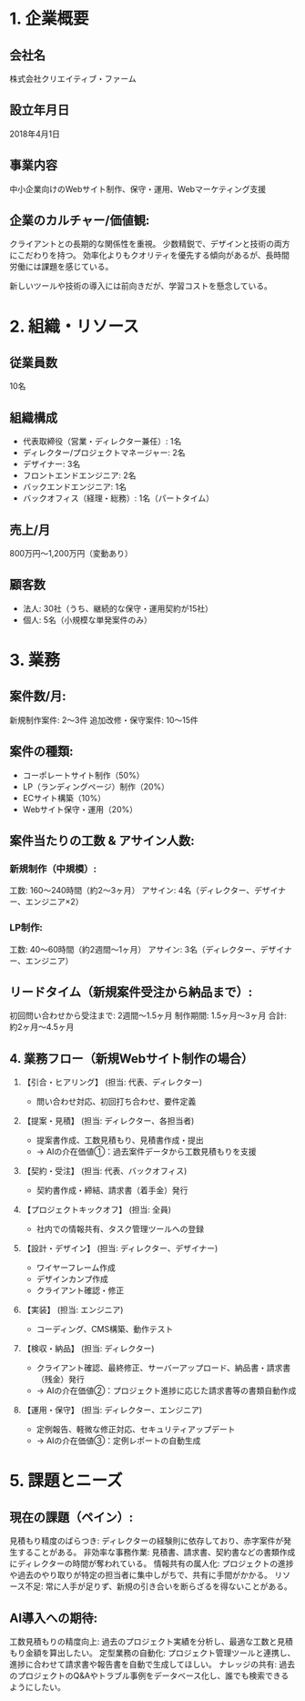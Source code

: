 # 1. 企業概要
## 会社名
株式会社クリエイティブ・ファーム

## 設立年月日
2018年4月1日

## 事業内容
中小企業向けのWebサイト制作、保守・運用、Webマーケティング支援

## 企業のカルチャー/価値観:
クライアントとの長期的な関係性を重視。
少数精鋭で、デザインと技術の両方にこだわりを持つ。
効率化よりもクオリティを優先する傾向があるが、長時間労働には課題を感じている。

新しいツールや技術の導入には前向きだが、学習コストを懸念している。

# 2. 組織・リソース

## 従業員数 
10名

## 組織構成
- 代表取締役（営業・ディレクター兼任）: 1名
- ディレクター/プロジェクトマネージャー: 2名
- デザイナー: 3名
- フロントエンドエンジニア: 2名
- バックエンドエンジニア: 1名
- バックオフィス（経理・総務）: 1名（パートタイム）

## 売上/月
800万円〜1,200万円（変動あり）

## 顧客数

- 法人: 30社（うち、継続的な保守・運用契約が15社）
- 個人: 5名（小規模な単発案件のみ）

# 3. 業務

## 案件数/月:
新規制作案件: 2〜3件
追加改修・保守案件: 10〜15件

## 案件の種類:

- コーポレートサイト制作（50%）
- LP（ランディングページ）制作（20%）
- ECサイト構築（10%）
- Webサイト保守・運用（20%）

## 案件当たりの工数 & アサイン人数:

### 新規制作（中規模）:

工数: 160〜240時間（約2〜3ヶ月）
アサイン: 4名（ディレクター、デザイナー、エンジニア×2）

### LP制作:

工数: 40〜60時間（約2週間〜1ヶ月）
アサイン: 3名（ディレクター、デザイナー、エンジニア）

## リードタイム（新規案件受注から納品まで）:

初回問い合わせから受注まで: 2週間〜1.5ヶ月
制作期間: 1.5ヶ月〜3ヶ月
合計: 約2ヶ月〜4.5ヶ月

## 4. 業務フロー（新規Webサイト制作の場合）

1. 【引合・ヒアリング】 (担当: 代表、ディレクター)
    * 問い合わせ対応、初回打ち合わせ、要件定義

2. 【提案・見積】 (担当: ディレクター、各担当者)
    * 提案書作成、工数見積もり、見積書作成・提出
    * → AIの介在価値①：過去案件データから工数見積もりを支援

3. 【契約・受注】 (担当: 代表、バックオフィス)
    * 契約書作成・締結、請求書（着手金）発行

1. 【プロジェクトキックオフ】 (担当: 全員)
    * 社内での情報共有、タスク管理ツールへの登録

2. 【設計・デザイン】 (担当: ディレクター、デザイナー)
    * ワイヤーフレーム作成
    * デザインカンプ作成
    * クライアント確認・修正

3. 【実装】 (担当: エンジニア)
    * コーディング、CMS構築、動作テスト

4. 【検収・納品】 (担当: ディレクター)
    * クライアント確認、最終修正、サーバーアップロード、納品書・請求書（残金）発行
    * → AIの介在価値②：プロジェクト進捗に応じた請求書等の書類自動作成

5. 【運用・保守】 (担当: ディレクター、エンジニア)
    * 定例報告、軽微な修正対応、セキュリティアップデート
    * → AIの介在価値③：定例レポートの自動生成

# 5. 課題とニーズ
## 現在の課題（ペイン）:
見積もり精度のばらつき: ディレクターの経験則に依存しており、赤字案件が発生することがある。
非効率な事務作業: 見積書、請求書、契約書などの書類作成にディレクターの時間が奪われている。
情報共有の属人化: プロジェクトの進捗や過去のやり取りが特定の担当者に集中しがちで、共有に手間がかかる。
リソース不足: 常に人手が足りず、新規の引き合いを断らざるを得ないことがある。

## AI導入への期待:
工数見積もりの精度向上: 過去のプロジェクト実績を分析し、最適な工数と見積もり金額を算出したい。
定型業務の自動化: プロジェクト管理ツールと連携し、進捗に合わせて請求書や報告書を自動で生成してほしい。
ナレッジの共有: 過去のプロジェクトのQ&Aやトラブル事例をデータベース化し、誰でも検索できるようにしたい。
